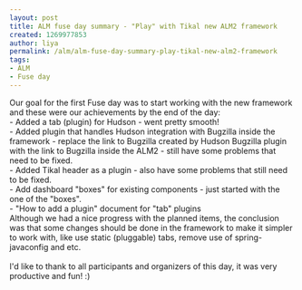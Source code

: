 ```yaml
---
layout: post
title: ALM fuse day summary - "Play" with Tikal new ALM2 framework
created: 1269977853
author: liya
permalink: /alm/alm-fuse-day-summary-play-tikal-new-alm2-framework
tags:
- ALM
- Fuse day
---
```

<p>Our goal for the first Fuse day was to start working with the new  framework and these were our achievements by the end of the day:<br />
- Added a tab (plugin) for Hudson - went pretty smooth!<br />
- Added plugin that handles  Hudson integration with Bugzilla inside the framework - replace the link to  Bugzilla created by Hudson Bugzilla plugin with the link to Bugzilla  inside the ALM2 - still have some problems that need to be fixed.<br />
- Added Tikal header as a plugin - also have some problems that still  need to be fixed.<br />
- Add dashboard &quot;boxes&quot; for existing components -  just started with the one of the &quot;boxes&quot;.<br />
- &quot;How to add a plugin&quot;  document for &quot;tab&quot; plugins<br />
Although we had a nice progress with the planned items, the conclusion  was that some changes should be done in the framework to make it simpler  to work with, like use static (pluggable) tabs, remove use of  spring-javaconfig and etc.<br />
<br />
I'd like to thank to all participants and  organizers of this day, it was very productive and fun! :)</p>
